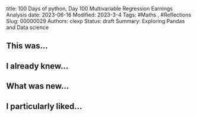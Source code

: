 title: 100 Days of python, Day 100 Multivariable Regression Earnings Analysis
date: 2023-06-16
Modified: 2023-3-4
Tags: #Maths , #Reflections
Slug: 00000029
Authors: clexp
Status: draft
Summary: Exploring Pandas and Data science
## This was...

## I already knew...

## What was new...

## I particularly liked... 
